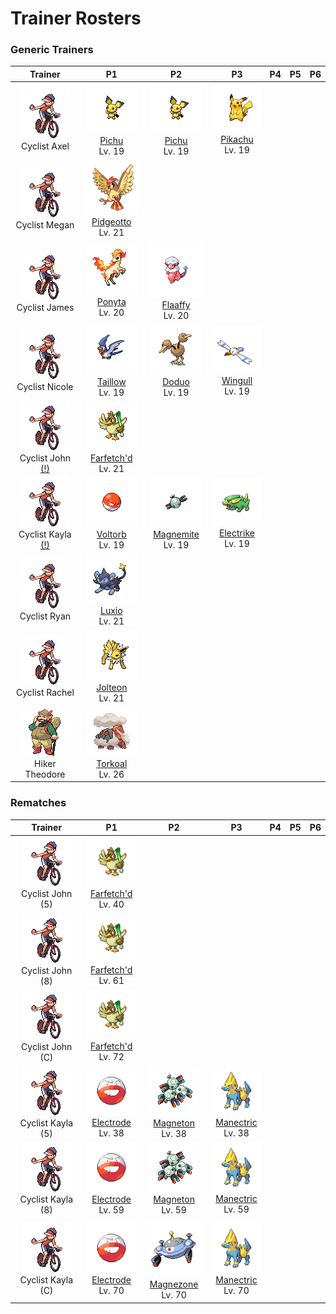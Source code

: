 # Trainer Rosters

### Generic Trainers

| Trainer | P1 | P2 | P3 | P4 | P5 | P6 |
|:-------:|:--:|:--:|:--:|:--:|:--:|:--:|
| ![Cyclist Axel](../../assets/trainers/cyclist.png "Cyclist Axel")<br>Cyclist Axel | ![Pichu](../../assets/sprites/pichu/front.gif "Pichu")<br>[Pichu](../../pokemon/pichu.md/)<br>Lv. 19 | ![Pichu](../../assets/sprites/pichu/front.gif "Pichu")<br>[Pichu](../../pokemon/pichu.md/)<br>Lv. 19 | ![Pikachu](../../assets/sprites/pikachu/front.gif "Pikachu")<br>[Pikachu](../../pokemon/pikachu.md/)<br>Lv. 19 |
| ![Cyclist Megan](../../assets/trainers/cyclist.png "Cyclist Megan")<br>Cyclist Megan | ![Pidgeotto](../../assets/sprites/pidgeotto/front.gif "Pidgeotto")<br>[Pidgeotto](../../pokemon/pidgeotto.md/)<br>Lv. 21 |
| ![Cyclist James](../../assets/trainers/cyclist.png "Cyclist James")<br>Cyclist James | ![Ponyta](../../assets/sprites/ponyta/front.gif "Ponyta")<br>[Ponyta](../../pokemon/ponyta.md/)<br>Lv. 20 | ![Flaaffy](../../assets/sprites/flaaffy/front.gif "Flaaffy")<br>[Flaaffy](../../pokemon/flaaffy.md/)<br>Lv. 20 |
| ![Cyclist Nicole](../../assets/trainers/cyclist.png "Cyclist Nicole")<br>Cyclist Nicole | ![Taillow](../../assets/sprites/taillow/front.gif "Taillow")<br>[Taillow](../../pokemon/taillow.md/)<br>Lv. 19 | ![Doduo](../../assets/sprites/doduo/front.gif "Doduo")<br>[Doduo](../../pokemon/doduo.md/)<br>Lv. 19 | ![Wingull](../../assets/sprites/wingull/front.gif "Wingull")<br>[Wingull](../../pokemon/wingull.md/)<br>Lv. 19 |
| ![Cyclist John (!)](../../assets/trainers/cyclist.png "Cyclist John (!)")<br>Cyclist John [(!)](#rematches) | ![Farfetch'd](../../assets/sprites/farfetchd/front.gif "Farfetch'd")<br>[Farfetch'd](../../pokemon/farfetchd.md/)<br>Lv. 21 |
| ![Cyclist Kayla (!)](../../assets/trainers/cyclist.png "Cyclist Kayla (!)")<br>Cyclist Kayla [(!)](#rematches) | ![Voltorb](../../assets/sprites/voltorb/front.gif "Voltorb")<br>[Voltorb](../../pokemon/voltorb.md/)<br>Lv. 19 | ![Magnemite](../../assets/sprites/magnemite/front.gif "Magnemite")<br>[Magnemite](../../pokemon/magnemite.md/)<br>Lv. 19 | ![Electrike](../../assets/sprites/electrike/front.gif "Electrike")<br>[Electrike](../../pokemon/electrike.md/)<br>Lv. 19 |
| ![Cyclist Ryan](../../assets/trainers/cyclist.png "Cyclist Ryan")<br>Cyclist Ryan | ![Luxio](../../assets/sprites/luxio/front.gif "Luxio")<br>[Luxio](../../pokemon/luxio.md/)<br>Lv. 21 |
| ![Cyclist Rachel](../../assets/trainers/cyclist.png "Cyclist Rachel")<br>Cyclist Rachel | ![Jolteon](../../assets/sprites/jolteon/front.gif "Jolteon")<br>[Jolteon](../../pokemon/jolteon.md/)<br>Lv. 21 |
| ![Hiker Theodore](../../assets/trainers/hiker.png "Hiker Theodore")<br>Hiker Theodore | ![Torkoal](../../assets/sprites/torkoal/front.gif "Torkoal")<br>[Torkoal](../../pokemon/torkoal.md/)<br>Lv. 26 |


### Rematches

| Trainer | P1 | P2 | P3 | P4 | P5 | P6 |
|:-------:|:--:|:--:|:--:|:--:|:--:|:--:|
| ![Cyclist John (5)](../../assets/trainers/cyclist.png "Cyclist John (5)")<br>Cyclist John (5) | ![Farfetch'd](../../assets/sprites/farfetchd/front.gif "Farfetch'd")<br>[Farfetch'd](../../pokemon/farfetchd.md/)<br>Lv. 40 |
| ![Cyclist John (8)](../../assets/trainers/cyclist.png "Cyclist John (8)")<br>Cyclist John (8) | ![Farfetch'd](../../assets/sprites/farfetchd/front.gif "Farfetch'd")<br>[Farfetch'd](../../pokemon/farfetchd.md/)<br>Lv. 61 |
| ![Cyclist John (C)](../../assets/trainers/cyclist.png "Cyclist John (C)")<br>Cyclist John (C) | ![Farfetch'd](../../assets/sprites/farfetchd/front.gif "Farfetch'd")<br>[Farfetch'd](../../pokemon/farfetchd.md/)<br>Lv. 72 |
| ![Cyclist Kayla (5)](../../assets/trainers/cyclist.png "Cyclist Kayla (5)")<br>Cyclist Kayla (5) | ![Electrode](../../assets/sprites/electrode/front.gif "Electrode")<br>[Electrode](../../pokemon/electrode.md/)<br>Lv. 38 | ![Magneton](../../assets/sprites/magneton/front.gif "Magneton")<br>[Magneton](../../pokemon/magneton.md/)<br>Lv. 38 | ![Manectric](../../assets/sprites/manectric/front.gif "Manectric")<br>[Manectric](../../pokemon/manectric.md/)<br>Lv. 38 |
| ![Cyclist Kayla (8)](../../assets/trainers/cyclist.png "Cyclist Kayla (8)")<br>Cyclist Kayla (8) | ![Electrode](../../assets/sprites/electrode/front.gif "Electrode")<br>[Electrode](../../pokemon/electrode.md/)<br>Lv. 59 | ![Magneton](../../assets/sprites/magneton/front.gif "Magneton")<br>[Magneton](../../pokemon/magneton.md/)<br>Lv. 59 | ![Manectric](../../assets/sprites/manectric/front.gif "Manectric")<br>[Manectric](../../pokemon/manectric.md/)<br>Lv. 59 |
| ![Cyclist Kayla (C)](../../assets/trainers/cyclist.png "Cyclist Kayla (C)")<br>Cyclist Kayla (C) | ![Electrode](../../assets/sprites/electrode/front.gif "Electrode")<br>[Electrode](../../pokemon/electrode.md/)<br>Lv. 70 | ![Magnezone](../../assets/sprites/magnezone/front.gif "Magnezone")<br>[Magnezone](../../pokemon/magnezone.md/)<br>Lv. 70 | ![Manectric](../../assets/sprites/manectric/front.gif "Manectric")<br>[Manectric](../../pokemon/manectric.md/)<br>Lv. 70 |

